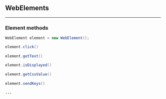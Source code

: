 ## WebElements

---

### Element methods

````java
WebElement element = new WebElement();

element.click()
        
element.getText()
        
element.isDisplayed()
        
element.getCssValue()
        
element.sendKeys()

...
````


